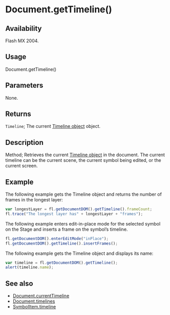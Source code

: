 # Document.getTimeline()

## Availability

Flash MX 2004.

## Usage

Document.getTimeline()

## Parameters

None.

## Returns

`Timeline`; The current [Timeline object](../Timeline_object/Timeline_summary.md) object.

## Description

Method; Retrieves the current [Timeline object](../Timeline_object/Timeline_summary.md) in the document. The current timeline can be the current scene, the current symbol being edited, or the current screen.

## Example

The following example gets the Timeline object and returns the number of frames in the longest layer:

```javascript
var longestLayer = fl.getDocumentDOM().getTimeline().frameCount;
fl.trace("The longest layer has" + longestLayer + "frames");
```

The following example enters edit-in-place mode for the selected symbol on the Stage and inserts a frame on the symbol’s timeline.

```javascript
fl.getDocumentDOM().enterEditMode("inPlace");
fl.getDocumentDOM().getTimeline().insertFrames();
```

The following example gets the Timeline object and displays its name:

```javascript
var timeline = fl.getDocumentDOM().getTimeline();
alert(timeline.name);
```

## See also

- [Document.currentTimeline](../Document_object/Document39.md)
- [Document.timelines](../Document_object/Document5995.md)
- [SymbolItem.timeline](../SymbolItem_object/SymbolItem12.md)
